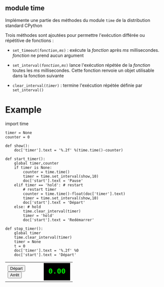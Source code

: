 module time
-----------

Implémente une partie des méthodes du module `time` de la distribution standard CPython

Trois méthodes sont ajoutées pour permettre l'exécution différée ou répétitive de fonctions :

- <code>set\_timeout(*fonction,ms*)</code> : exécute la *fonction* après *ms* millisecondes. *fonction* ne prend aucun argument

- <code>set\_interval(*fonction,ms*)</code> lance l'exécution répétée de la *fonction* toutes les *ms* millisecondes. Cette fonction renvoie un objet utilisable dans la fonction suivante

- <code>clear_interval(*timer*)</code> : termine l'exécution répétée définie par <code>set\_interval()</code>

Example
=======

<div id="py_source">
    import time
    
    timer = None
    counter = 0
    
    def show():
        doc['timer'].text = '%.2f' %(time.time()-counter)
    
    def start_timer():
        global timer,counter
        if timer is None:
            counter = time.time()
            timer = time.set_interval(show,10)
            doc['start'].text = 'Pause'
        elif timer == 'hold': # restart
            # restart timer
            counter = time.time()-float(doc['timer'].text)
            timer = time.set_interval(show,10)
            doc['start'].text = 'Départ'
        else: # hold
            time.clear_interval(timer)
            timer = 'hold'
            doc['start'].text = 'Redémarrer'
    
    def stop_timer():
        global timer
        time.clear_interval(timer)
        timer = None
        t = 0
        doc['timer'].text = '%.2f' %0
        doc['start'].text = 'Départ'

</div>

<script type='text/python'>
exec(doc['py_source'].text)
</script>

<table cellpadding=10>
<tr>
<td style="width:100px;">
<button id="start" onclick="start_timer()">Départ</button>
<br><button id="stop" onclick="stop_timer()">Arrêt</button>
</td>
<td>
<div id="timer" style="background-color:black;color:#0F0;padding:15px;font-family:courier;font-weight:bold;font-size:23px;">0.00</div>
</td>
</tr>
</table>